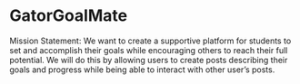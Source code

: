 # GatorGoalMate
Mission Statement: We want to create a supportive platform for students to set and accomplish their goals while encouraging others to reach their full potential. We will do this by allowing users to create posts describing their goals and progress while being able to interact with other user’s posts. 
